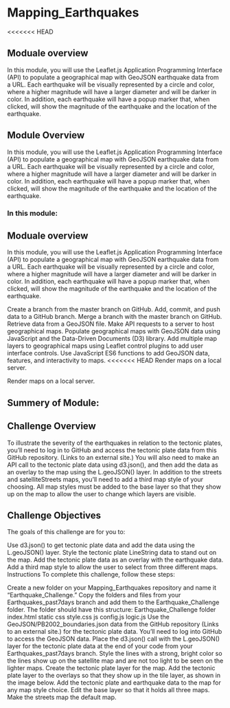 # Mapping_Earthquakes
<<<<<<< HEAD
## Moduale overview
In this module, you will use the Leaflet.js Application Programming Interface (API) to populate a geographical map with GeoJSON earthquake data from a URL. Each earthquake will be visually represented by a circle and color, where a higher magnitude will have a larger diameter and will be darker in color. In addition, each earthquake will have a popup marker that, when clicked, will show the magnitude of the earthquake and the location of the earthquake.


## Module Overview
In this module, you will use the Leaflet.js Application Programming Interface (API) to populate a geographical map with GeoJSON earthquake data from a URL. Each earthquake will be visually represented by a circle and color, where a higher magnitude will have a larger diameter and will be darker in color. In addition, each earthquake will have a popup marker that, when clicked, will show the magnitude of the earthquake and the location of the earthquake.
### In this module:

## Moduale overview
In this module, you will use the Leaflet.js Application Programming Interface (API) to populate a geographical map with GeoJSON earthquake data from a URL. Each earthquake will be visually represented by a circle and color, where a higher magnitude will have a larger diameter and will be darker in color. In addition, each earthquake will have a popup marker that, when clicked, will show the magnitude of the earthquake and the location of the earthquake.


Create a branch from the master branch on GitHub.
Add, commit, and push data to a GitHub branch.
Merge a branch with the master branch on GitHub.
Retrieve data from a GeoJSON file.
Make API requests to a server to host geographical maps.
Populate geographical maps with GeoJSON data using JavaScript and the Data-Driven Documents (D3) library.
Add multiple map layers to geographical maps using Leaflet control plugins to add user interface controls.
Use JavaScript ES6 functions to add GeoJSON data, features, and interactivity to maps.
<<<<<<< HEAD
Render maps on a local server.


Render maps on a local server.

## Summery of Module:

## Challenge Overview
To illustrate the severity of the earthquakes in relation to the tectonic plates, you’ll need to log in to GitHub and access the tectonic plate data from this GitHub repository. (Links to an external site.) You will also need to make an API call to the tectonic plate data using d3.json(), and then add the data as an overlay to the map using the L.geoJSON() layer. In addition to the streets and satelliteStreets maps, you’ll need to add a third map style of your choosing. All map styles must be added to the base layer so that they show up on the map to allow the user to change which layers are visible.

## Challenge Objectives
The goals of this challenge are for you to:

Use d3.json() to get tectonic plate data and add the data using the L.geoJSON() layer.
Style the tectonic plate LineString data to stand out on the map.
Add the tectonic plate data as an overlay with the earthquake data.
Add a third map style to allow the user to select from three different maps.
Instructions
To complete this challenge, follow these steps:

Create a new folder on your Mapping_Earthquakes repository and name it “Earthquake_Challenge.”
Copy the folders and files from your Earthquakes_past7days branch and add them to the Earthquake_Challenge folder. The folder should have this structure:
Earthquake_Challenge folder
index.html
static
css
style.css
js
config.js
logic.js
Use the GeoJSON/PB2002_boundaries.json data from the GitHub repository (Links to an external site.) for the tectonic plate data. You’ll need to log into GitHub to access the GeoJSON data.
Place the d3.json() call with the L.geoJSON() layer for the tectonic plate data at the end of your code from your Earthquakes_past7days branch.
Style the lines with a strong, bright color so the lines show up on the satellite map and are not too light to be seen on the lighter maps.
Create the tectonic plate layer for the map.
Add the tectonic plate layer to the overlays so that they show up in the tile layer, as shown in the image below.
Add the tectonic plate and earthquake data to the map for any map style choice.
Edit the base layer so that it holds all three maps.
Make the streets map the default map.

